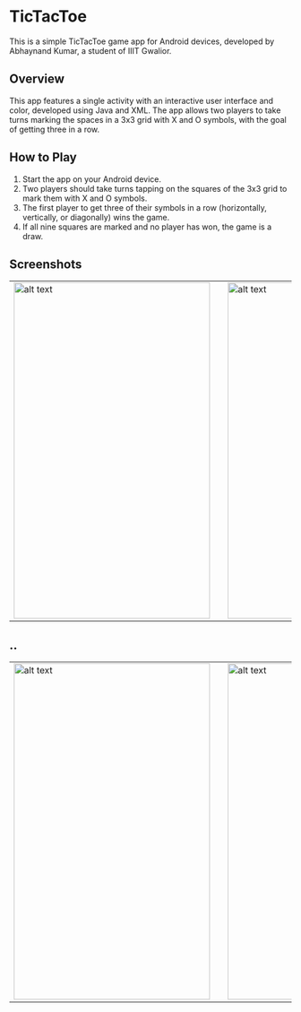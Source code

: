 # TicTacToe
This is a simple TicTacToe game app for Android devices, developed by Abhaynand Kumar, a student of IIIT Gwalior.

## Overview
This app features a single activity with an interactive user interface and color, developed using Java and XML. The app allows two players to take turns marking the spaces in a 3x3 grid with X and O symbols, with the goal of getting three in a row.

## How to Play
1. Start the app on your Android device.
2. Two players should take turns tapping on the squares of the 3x3 grid to mark them with X and O symbols.
3. The first player to get three of their symbols in a row (horizontally, vertically, or diagonally) wins the game.
4. If all nine squares are marked and no player has won, the game is a draw.

## Screenshots

<table>
  <tr>
    <td>
      <img src="https://user-images.githubusercontent.com/90234695/218738960-0b59690a-fe29-4554-8f2a-2a5a7ce8f8eb.png" alt="alt text" width="350" height="600">
          </td>
    <td width="150px"></td>
    <td>
      <img src="https://user-images.githubusercontent.com/90234695/218738956-4cd57656-3c21-491f-be30-572a23e42817.png" alt="alt text" width="350" height="600">
    </td>
  </tr>
</table>

## ..
<table>
  <tr>
    <td>
      <img src="https://user-images.githubusercontent.com/90234695/218738947-d37d502e-9b54-475d-bddd-23b149ac3dde.png" alt="alt text" width="350" height="600">
    </td>
    <td width="150px"></td>
    <td>
      <img src="https://user-images.githubusercontent.com/90234695/218738951-d9afd4ac-3793-4f02-b219-c783451fd0c7.png" alt="alt text" width="350" height="600">
    </td>
  </tr>
</table>

